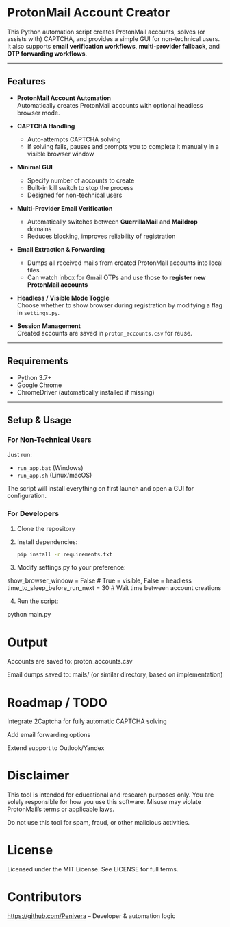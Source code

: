# ProtonMail Account Creator

This Python automation script creates ProtonMail accounts, solves (or assists with) CAPTCHA, and provides a simple GUI for non-technical users.  
It also supports **email verification workflows**, **multi-provider fallback**, and **OTP forwarding workflows**.

---

## Features

- **ProtonMail Account Automation**  
  Automatically creates ProtonMail accounts with optional headless browser mode.

- **CAPTCHA Handling**  
  - Auto-attempts CAPTCHA solving  
  - If solving fails, pauses and prompts you to complete it manually in a visible browser window

- **Minimal GUI**  
  - Specify number of accounts to create  
  - Built-in kill switch to stop the process  
  - Designed for non-technical users

- **Multi-Provider Email Verification**  
  - Automatically switches between **GuerrillaMail** and **Maildrop** domains  
  - Reduces blocking, improves reliability of registration

- **Email Extraction & Forwarding**  
  - Dumps all received mails from created ProtonMail accounts into local files  
  - Can watch inbox for Gmail OTPs and use those to **register new ProtonMail accounts**

- **Headless / Visible Mode Toggle**  
  Choose whether to show browser during registration by modifying a flag in `settings.py`.

- **Session Management**  
  Created accounts are saved in `proton_accounts.csv` for reuse.

---

## Requirements

- Python 3.7+
- Google Chrome
- ChromeDriver (automatically installed if missing)

---

## Setup & Usage

### For Non-Technical Users

Just run:

- `run_app.bat` (Windows)  
- `run_app.sh` (Linux/macOS)

The script will install everything on first launch and open a GUI for configuration.

### For Developers

1. Clone the repository
2. Install dependencies:

   ```bash
   pip install -r requirements.txt

3. Modify settings.py to your preference:

show_browser_window = False  # True = visible, False = headless
time_to_sleep_before_run_next = 30  # Wait time between account creations


4. Run the script:

python main.py






# Output

Accounts are saved to:
proton_accounts.csv

Email dumps saved to:
mails/ (or similar directory, based on implementation)




# Roadmap / TODO

Integrate 2Captcha for fully automatic CAPTCHA solving

Add email forwarding options

Extend support to Outlook/Yandex




# Disclaimer

This tool is intended for educational and research purposes only.
You are solely responsible for how you use this software. Misuse may violate ProtonMail’s terms or applicable laws.

Do not use this tool for spam, fraud, or other malicious activities.



# License

Licensed under the MIT License. See LICENSE for full terms.


# Contributors

https://github.com/Penivera – Developer & automation logic



